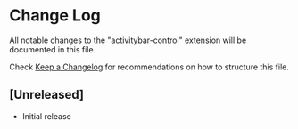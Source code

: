 # Change Log

All notable changes to the "activitybar-control" extension will be documented in this file.

Check [Keep a Changelog](http://keepachangelog.com/) for recommendations on how to structure this file.

## [Unreleased]

- Initial release